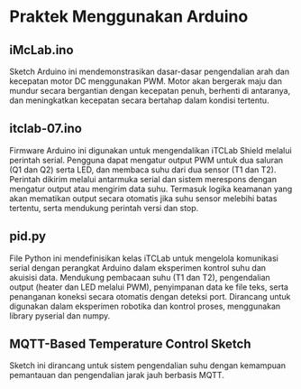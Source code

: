 # Praktek Menggunakan Arduino

##  iMcLab.ino
Sketch Arduino ini mendemonstrasikan dasar-dasar pengendalian arah dan kecepatan motor DC menggunakan PWM. 
Motor akan bergerak maju dan mundur secara bergantian dengan kecepatan penuh, berhenti di antaranya, dan meningkatkan kecepatan secara bertahap dalam kondisi tertentu.

## itclab-07.ino
Firmware Arduino ini digunakan untuk mengendalikan iTCLab Shield melalui perintah serial. 
Pengguna dapat mengatur output PWM untuk dua saluran (Q1 dan Q2) serta LED, dan membaca suhu dari dua sensor (T1 dan T2). 
Perintah dikirim melalui antarmuka serial dan sistem merespons dengan mengatur output atau mengirim data suhu. 
Termasuk logika keamanan yang akan mematikan output secara otomatis jika suhu sensor melebihi batas tertentu, serta mendukung perintah versi dan stop.

## pid.py
File Python ini mendefinisikan kelas iTCLab untuk mengelola komunikasi serial dengan perangkat Arduino dalam eksperimen kontrol suhu dan akuisisi data. 
Mendukung pembacaan suhu (T1 dan T2), pengendalian output (heater dan LED melalui PWM), penyimpanan data ke file teks, serta penanganan koneksi secara otomatis dengan deteksi port. 
Dirancang untuk digunakan dalam eksperimen robotika dan kontrol proses, menggunakan library pyserial dan numpy.


## MQTT-Based Temperature Control Sketch
Sketch ini dirancang untuk sistem pengendalian suhu dengan kemampuan pemantauan dan pengendalian jarak jauh berbasis MQTT.
